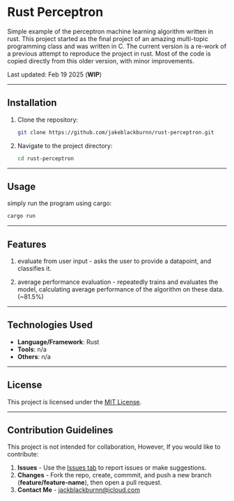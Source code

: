# Rust Perceptron

Simple example of the perceptron machine learning algorithm written in rust. This project started as the final project of an amazing multi-topic programming class and was written in C. The current version is a re-work of a previous attempt to reproduce the project in rust. Most of the code is copied directly from this older version, with minor improvements.


Last updated: Feb 19 2025 (**WIP**)

***

## Installation

1. Clone the repository:
   ```bash
   git clone https://github.com/jakeblackburnn/rust-perceptron.git
   ```
2. Navigate to the project directory:
   ```bash
   cd rust-perceptron
   ```

---

## Usage

simply run the program using cargo:
```bash
cargo run
```

---

## Features

1. evaluate from user input - asks the user to provide a datapoint, and classifies it.

2. average performance evaluation - repeatedly trains and evaluates the model, calculating average performance of the algorithm on these data. (~81.5%)

---

## Technologies Used

- **Language/Framework**: Rust 
- **Tools**: n/a
- **Others**: n/a

---

## License

This project is licensed under the [MIT License](LICENSE).

---

## Contribution Guidelines

This project is not intended for collaboration, However, If you would like to contribute:

1. **Issues** - Use the [Issues tab](https://github.com/jakeblackburnn/rust-perceptron/issues) to report issues or make suggestions.
2. **Changes** - Fork the repo, create, commmit, and push a new branch (**feature/feature-name**), then open a pull request. 
3. **Contact Me** - jackblackburnn@icloud.com

